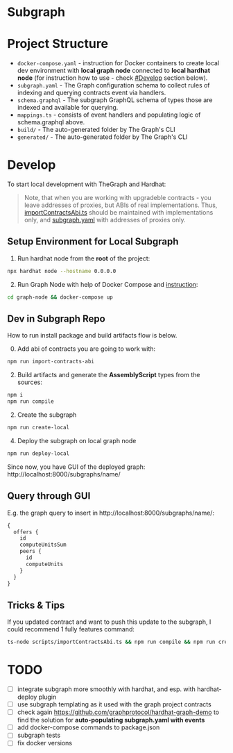# Subgraph

# Project Structure

- `docker-compose.yaml` - instruction for Docker containers to create local dev environment with **local graph node** connected to **local hardhat node** (for instruction how to use - check [#Develop](#Develop) section below).
- `subgraph.yaml` - The Graph configuration schema to collect rules of indexing and querying contracts event via handlers.
- `schema.graphql` - The subgraph GraphQL schema of types those are indexed and available for querying.
- `mappings.ts` - consists of event handlers and populating logic of schema.graphql above.
- `build/` - The auto-generated folder by The Graph's CLI
- `generated/` - The auto-generated folder by The Graph's CLI

# Develop
To start local development with TheGraph and Hardhat:

> Note, that when you are working with upgradeble contracts - you leave addresses of proxies, but ABIs of real implementations. Thus, [importContractsAbi.ts](scripts/importContractsAbi.ts) should be maintained with implementations only, and [subgraph.yaml](subgraph.yaml) with addresses of proxies only.

## Setup Environment for Local Subgraph
1. Run hardhat node from the **root** of the project:
```bash
npx hardhat node --hostname 0.0.0.0 
```

2. Run Graph Node with help of Docker Compose and [instruction](graph-node/docker-compose.yaml):
```bash
cd graph-node && docker-compose up
```

## Dev in Subgraph Repo
How to run install package and build artifacts flow is below.

0. Add abi of contracts you are going to work with:
```bash
npm run import-contracts-abi
```

2. Build artifacts and generate the **AssemblyScript** types from the sources:
```bash
npm i
npm run compile
```

2. Create the subgraph
```bash
npm run create-local
```

4. Deploy the subgraph on local graph node
```bash
npm run deploy-local 
```

Since now, you have GUI of the deployed graph: http://localhost:8000/subgraphs/name/<YourContractName>

## Query through GUI
E.g. the graph query to insert in http://localhost:8000/subgraphs/name/<YourContractName>:
```graphql
{
  offers {
    id
    computeUnitsSum
    peers {
      id
      computeUnits
    }
  }
}
```

## Tricks & Tips
If you updated contract and want to push this update to the subgraph, I could recommend 1 fully features command:
```bash
ts-node scripts/importContractsAbi.ts && npm run compile && npm run create-local && npm run deploy-local
```

# TODO
- [ ] integrate subgraph more smoothly with hardhat, and esp. with hardhat-deploy plugin
- [ ] use subgraph templating as it used with the graph project contracts
- [ ] check again https://github.com/graphprotocol/hardhat-graph-demo to find the solution for **auto-populating subgraph.yaml with events**
- [ ] add docker-compose commands to package.json
- [ ] subgraph tests
- [ ] fix docker versions

